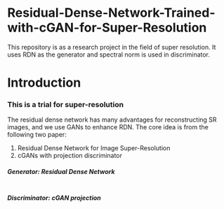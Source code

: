 # Residual-Dense-Network-Trained-with-cGAN-for-Super-Resolution
This repository is as a research project in the field of super resolution. It uses RDN as the generator and spectral norm is used in discriminator.

# Introduction
### This is a trial for super-resolution
The residual dense network has many advantages for reconstructing SR images, and we use GANs to enhance RDN.
The core idea is from the following two paper:
1. Residual Dense Network for Image Super-Resolution
2. cGANs with projection discriminator
##### Generator: Residual Dense Network
![]()
##### Discriminator: cGAN projection
![]()


